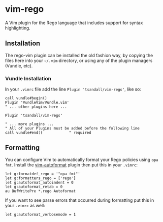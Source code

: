 # vim-rego

A Vim plugin for the Rego language that includes support for syntax highlighting.

## Installation

The rego-vim plugin can be installed the old fashion way, by copying the files here into your `~/.vim` directory, or
using any of the plugin managers (Vundle, etc).

### Vundle Installation

In your `.vimrc` file add the line `Plugin 'tsandall/vim-rego'`, like so:

```
call vundle#begin()
Plugin 'VundleVim/Vundle.vim'
" ... other plugins here ...

Plugin 'tsandall/vim-rego'

" ... more plugins ... 
" All of your Plugins must be added before the following line
call vundle#end()            " required
```

## Formatting

You can configure Vim to automatically format your Rego policies using `opa
fmt`. Install the [vim-autoformat](https://github.com/Chiel92/vim-autoformat)
plugin then  put this in your `.vimrc`:

```
let g:formatdef_rego = '"opa fmt"'
let g:formatters_rego = ['rego']
let g:autoformat_autoindent = 0
let g:autoformat_retab = 0
au BufWritePre *.rego Autoformat
```

If you want to see parse errors that occurred during formatting put this in your
`.vimrc` as well:

```
let g:autoformat_verbosemode = 1
```
